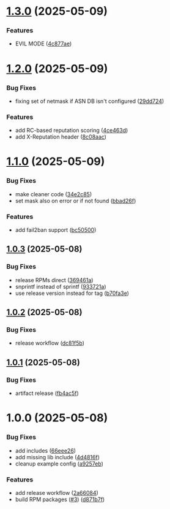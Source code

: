 # [1.3.0](https://github.com/adlerre/mod_repudiator/compare/v1.2.0...v1.3.0) (2025-05-09)


### Features

* EVIL MODE ([4c877ae](https://github.com/adlerre/mod_repudiator/commit/4c877ae50d47f697a09bc17db9d9c647e284b2b8))

# [1.2.0](https://github.com/adlerre/mod_repudiator/compare/v1.1.0...v1.2.0) (2025-05-09)


### Bug Fixes

* fixing set of netmask if ASN DB isn't configured ([29dd724](https://github.com/adlerre/mod_repudiator/commit/29dd7247f5aaed46d8fed4b9ffee10f7cbfe826f))


### Features

* add RC-based reputation scoring ([4ce463d](https://github.com/adlerre/mod_repudiator/commit/4ce463d5f15366f86550688d986b51bb05efe098))
* add X-Reputation header ([8c08aac](https://github.com/adlerre/mod_repudiator/commit/8c08aac661b756fa7020d0921e4d5a26feebbb45))

# [1.1.0](https://github.com/adlerre/mod_repudiator/compare/v1.0.3...v1.1.0) (2025-05-09)


### Bug Fixes

* make cleaner code ([34e2c85](https://github.com/adlerre/mod_repudiator/commit/34e2c85a006fdb62e68517f096e6f8ed6668f2c5))
* set mask also on error or if not found ([bbad26f](https://github.com/adlerre/mod_repudiator/commit/bbad26f256d922fbb26981b55483b42476143c3d))


### Features

* add fail2ban support ([bc50500](https://github.com/adlerre/mod_repudiator/commit/bc5050072bb5d63ec0c0da251e671a1092ef1ee2))

## [1.0.3](https://github.com/adlerre/mod_repudiator/compare/v1.0.2...v1.0.3) (2025-05-08)


### Bug Fixes

* release RPMs direct ([369461a](https://github.com/adlerre/mod_repudiator/commit/369461a2f19e494c1a1707d39517fe861fd64efb))
* snprintf instead of sprintf ([933721a](https://github.com/adlerre/mod_repudiator/commit/933721a5d985364951072faf46121cdeb1872ec6))
* use release version instead for tag ([b70fa3e](https://github.com/adlerre/mod_repudiator/commit/b70fa3ee4bdd4a6450e2608c4bc07962429e37ac))

## [1.0.2](https://github.com/adlerre/mod_repudiator/compare/v1.0.1...v1.0.2) (2025-05-08)


### Bug Fixes

* release workflow ([dc81f5b](https://github.com/adlerre/mod_repudiator/commit/dc81f5b479c2b8ae5896a6b051e985529b11805c))

## [1.0.1](https://github.com/adlerre/mod_repudiator/compare/v1.0.0...v1.0.1) (2025-05-08)


### Bug Fixes

* artifact release ([fb4ac5f](https://github.com/adlerre/mod_repudiator/commit/fb4ac5f75cc9c37c77bc8ee909231ccb14014a5a))

# 1.0.0 (2025-05-08)


### Bug Fixes

* add includes ([66eee26](https://github.com/adlerre/mod_repudiator/commit/66eee26a4bda92347c3d6be061d82a5505e68aee))
* add missing lib include ([4d4816f](https://github.com/adlerre/mod_repudiator/commit/4d4816fea92a999acef15b28c2ebdf1fc628b265))
* cleanup example config ([a9257eb](https://github.com/adlerre/mod_repudiator/commit/a9257eb424df5a6c4965f1af51e695f9a7251d6e))


### Features

* add release workflow ([2a66084](https://github.com/adlerre/mod_repudiator/commit/2a66084ad5ffc501c371ae9af88b44fbc81fa5b5))
* build RPM packages ([#3](https://github.com/adlerre/mod_repudiator/issues/3)) ([d871b7f](https://github.com/adlerre/mod_repudiator/commit/d871b7f686c988bd2394ee7b88e03d220b760981))
